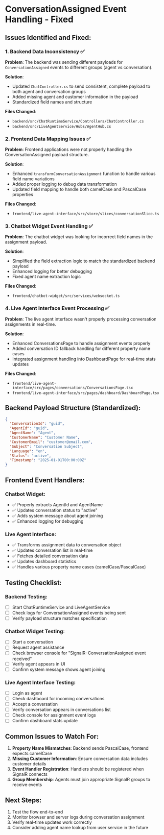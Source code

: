 # ConversationAssigned Event Handling - Fixed

## Issues Identified and Fixed:

### 1. **Backend Data Inconsistency** ✅
**Problem**: The backend was sending different payloads for `ConversationAssigned` events to different groups (agent vs conversation).

**Solution**: 
- Updated `ChatController.cs` to send consistent, complete payload to both agent and conversation groups
- Added missing agent and customer information in the payload
- Standardized field names and structure

**Files Changed**:
- `backend/src/ChatRuntimeService/Controllers/ChatController.cs`
- `backend/src/LiveAgentService/Hubs/AgentHub.cs`

### 2. **Frontend Data Mapping Issues** ✅ 
**Problem**: Frontend applications were not properly handling the ConversationAssigned payload structure.

**Solution**:
- Enhanced `transformConversationAssignment` function to handle various field name variations
- Added proper logging to debug data transformation
- Updated field mapping to handle both camelCase and PascalCase properties

**Files Changed**:
- `frontend/live-agent-interface/src/store/slices/conversationSlice.ts`

### 3. **Chatbot Widget Event Handling** ✅
**Problem**: The chatbot widget was looking for incorrect field names in the assignment payload.

**Solution**:
- Simplified the field extraction logic to match the standardized backend payload
- Enhanced logging for better debugging
- Fixed agent name extraction logic

**Files Changed**:
- `frontend/chatbot-widget/src/services/websocket.ts`

### 4. **Live Agent Interface Event Processing** ✅
**Problem**: The live agent interface wasn't properly processing conversation assignments in real-time.

**Solution**:
- Enhanced ConversationsPage to handle assignment events properly
- Added conversation ID fallback handling for different property name cases
- Integrated assignment handling into DashboardPage for real-time stats updates

**Files Changed**:
- `frontend/live-agent-interface/src/pages/conversations/ConversationsPage.tsx`
- `frontend/live-agent-interface/src/pages/dashboard/DashboardPage.tsx`

## Backend Payload Structure (Standardized):

```json
{
  "ConversationId": "guid",
  "AgentId": "guid", 
  "AgentName": "Agent",
  "CustomerName": "Customer Name",
  "CustomerEmail": "customer@email.com",
  "Subject": "Conversation Subject",
  "Language": "en",
  "Status": "active",
  "Timestamp": "2025-01-01T00:00:00Z"
}
```

## Frontend Event Handlers:

### Chatbot Widget:
- ✅ Properly extracts AgentId and AgentName
- ✅ Updates conversation status to "active"
- ✅ Adds system message about agent joining
- ✅ Enhanced logging for debugging

### Live Agent Interface:
- ✅ Transforms assignment data to conversation object
- ✅ Updates conversation list in real-time
- ✅ Fetches detailed conversation data
- ✅ Updates dashboard statistics
- ✅ Handles various property name cases (camelCase/PascalCase)

## Testing Checklist:

### Backend Testing:
- [ ] Start ChatRuntimeService and LiveAgentService
- [ ] Check logs for ConversationAssigned events being sent
- [ ] Verify payload structure matches specification

### Chatbot Widget Testing:
- [ ] Start a conversation
- [ ] Request agent assistance 
- [ ] Check browser console for "SignalR: ConversationAssigned event received"
- [ ] Verify agent appears in UI
- [ ] Confirm system message shows agent joining

### Live Agent Interface Testing:
- [ ] Login as agent
- [ ] Check dashboard for incoming conversations
- [ ] Accept a conversation
- [ ] Verify conversation appears in conversations list
- [ ] Check console for assignment event logs
- [ ] Confirm dashboard stats update

## Common Issues to Watch For:

1. **Property Name Mismatches**: Backend sends PascalCase, frontend expects camelCase
2. **Missing Customer Information**: Ensure conversation data includes customer details
3. **Event Handler Registration**: Handlers should be registered when SignalR connects
4. **Group Membership**: Agents must join appropriate SignalR groups to receive events

## Next Steps:
1. Test the flow end-to-end
2. Monitor browser and server logs during conversation assignment
3. Verify real-time updates work correctly
4. Consider adding agent name lookup from user service in the future
